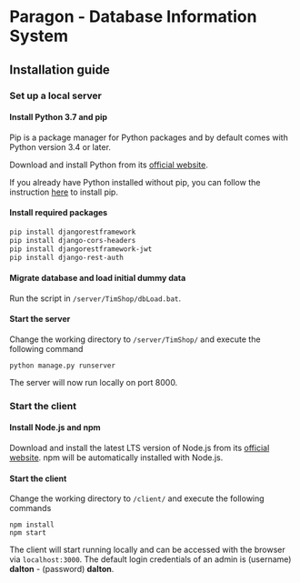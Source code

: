 # Paragon - Database Information System

## Installation guide

### Set up a local server

#### Install Python 3.7 and pip

Pip is a package manager for Python packages and by default comes with Python version 3.4 or later.

Download and install Python from its [official website](https://www.python.org/downloads/).

If you already have Python installed without pip, you can follow the instruction [here](https://pip.pypa.io/en/stable/installing/) to install pip.

#### Install required packages

```bash
pip install djangorestframework
pip install django-cors-headers
pip install djangorestframework-jwt
pip install django-rest-auth
```

#### Migrate database and load initial dummy data

Run the script in `/server/TimShop/dbLoad.bat`.

#### Start the server

Change the working directory to `/server/TimShop/` and execute the following command

```
python manage.py runserver
```

The server will now run locally on port 8000.

### Start the client

#### Install Node.js and npm

Download and install the latest LTS version of Node.js from its [official website](https://nodejs.org/en/download/). npm will be automatically installed with Node.js.

#### Start the client

Change the working directory to `/client/` and execute the following commands

```
npm install
npm start
```

The client will start running locally and can be accessed with the browser via `localhost:3000`. The default login credentials of an admin is (username) **dalton** - (password) **dalton**.